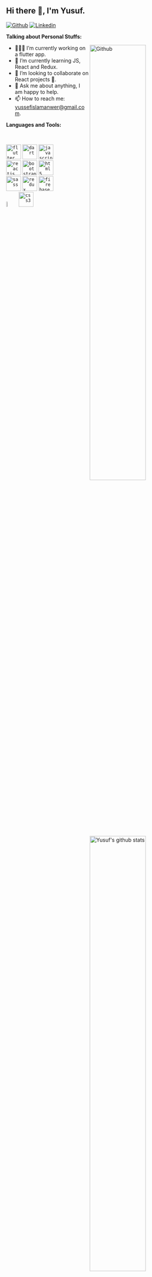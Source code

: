 <!-- Your title -->
## Hi there 👋, I'm Yusuf.

<!-- Your badges
You can use the website to generate badges: https://shields.io/
-->

[![Github](https://img.shields.io/badge/-Github-000?style=flat&logo=Github&logoColor=white)](https://github.com/YusufAbdelaziz)
[![Linkedin](https://img.shields.io/badge/-LinkedIn-blue?style=flat&logo=Linkedin&logoColor=white)](https://www.linkedin.com/in/yusuf-abdelaziz/)
&nbsp;

<!-- Talking about you -->
**Talking about Personal Stuffs:**

<!-- Any image aligned to the right. Beware the width -->
<img width="55%" align="right" alt="Github" src="https://raw.githubusercontent.com/onimur/.github/master/.resources/git-header.svg" />

- 👨🏽‍💻 I’m currently working on a flutter app.
- 🌱 I’m currently learning JS, React and Redux.
- 👯 I’m looking to collaborate on React projects  🤝.
- 💬 Ask me about anything, I am happy to help.
- 📫 How to reach me: yussefislamanwer@gmail.com.

**Languages and Tools:** 

<!-- Your github readme stats
You can use this api: https://github.com/anuraghazra/github-readme-stats
-->
<p>
  <br>
  <a href="https://github.com/YusufAbdelaziz/">
    <img width="55%" align="right" alt="Yusuf's github stats" src="https://github-readme-stats.vercel.app/api?username=YusufAbdelaziz&show_icons=true&count_private=true" />
  </a>
  
  <!-- Your languages and tools. Be careful with the alignment. 
  You can use this sites to get logos: https://www.vectorlogo.zone or https://simpleicons.org/
  -->
  <code><img width=40 height= 40 src="https://www.vectorlogo.zone/logos/flutterio/flutterio-icon.svg" alt="flutter"></code>
  <code><img width=40 height= 40 src="https://www.vectorlogo.zone/logos/dartlang/dartlang-icon.svg" alt="dart"></code>
  <code><img width=40 height= 40 src="https://devicons.github.io/devicon/devicon.git/icons/javascript/javascript-original.svg" alt="javascript"></code>
  <br />
  <code><img width=40 height= 40 src="https://www.vectorlogo.zone/logos/reactjs/reactjs-icon.svg" alt="reactjs"></code>
  <code><img width=40 height= 40 src="https://www.vectorlogo.zone/logos/getbootstrap/getbootstrap-icon.svg" alt="bootstrap"></code>
  <code><img width=40 height= 40 src="https://www.vectorlogo.zone/logos/w3_html5/w3_html5-icon.svg" alt="html5"></code>
  <br />
  <code><img width=40 height= 40 src="https://devicons.github.io/devicon/devicon.git/icons/sass/sass-original.svg" alt="sass"></code>
  <code><img width=40 height= 40 src="https://devicons.github.io/devicon/devicon.git/icons/redux/redux-original.svg" alt="redux"></code>
  <code><img width=40 height= 40 src="https://www.vectorlogo.zone/logos/firebase/firebase-icon.svg" alt="firebase"></code>
  <br />
  <code><img width="6%" src="https://www.vectorlogo.zone/logos/git-scm/git-scm-ar21.svg" alt="git"></code>
  <code><img width=40 height= 40 src="https://devicons.github.io/devicon/devicon.git/icons/css3/css3-original-wordmark.svg" alt="css3"></code>
</p>

<!-- Your hits or visitors
site: http://hits.dwyl.com or https://visitor-badge.glitch.me
Both apis are in trouble due to the number of requests, if you know any other to register visitors, great
-->



